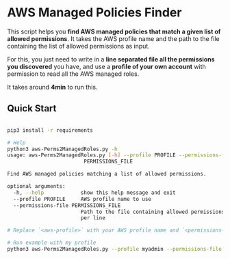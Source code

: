 # AWS Managed Policies Finder

This script helps you **find AWS managed policies that match a given list of allowed permissions**. It takes the AWS profile name and the path to the file containing the list of allowed permissions as input.

For this, you just need to write in a **line separated file all the permissions you discovered** you have, and use a **profile of your own account** with permission to read all the AWS managed roles.

It takes around **4min** to run this.

## Quick Start

```bash

pip3 install -r requirements

# Help
python3 aws-Perms2ManagedRoles.py -h
usage: aws-Perms2ManagedRoles.py [-h] --profile PROFILE --permissions-file
                         PERMISSIONS_FILE

Find AWS managed policies matching a list of allowed permissions.

optional arguments:
  -h, --help            show this help message and exit
  --profile PROFILE     AWS profile name to use
  --permissions-file PERMISSIONS_FILE
                        Path to the file containing allowed permissions, one
                        per line

# Replace `<aws-profile>` with your AWS profile name and `<permissions-file-path>` with the path to the file containing the allowed permissions.

# Run example with my profile
python3 aws-Perms2ManagedRoles.py --profile myadmin --permissions-file example-permissions.txt
```
